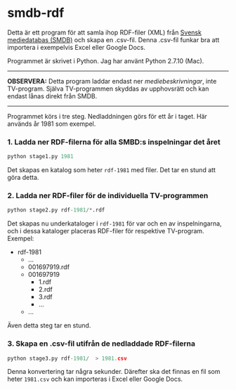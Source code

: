 # smdb-rdf

Detta är ett program för att samla ihop RDF-filer (XML) från
[Svensk mediedatabas (SMDB)](https://smdb.kb.se/)
och skapa en .csv-fil. Denna .csv-fil funkar bra att importera i
exempelvis Excel eller Google Docs.

Programmet är skrivet i Python. Jag har använt Python 2.7.10 (Mac).

---

**OBSERVERA:**
Detta program laddar endast ner _mediebeskrivningar_, inte TV-program.
Själva TV-programmen skyddas av upphovsrätt och kan endast lånas direkt från SMDB.

---

Programmet körs i tre steg. Nedladdningen görs för ett år i taget. Här används
år 1981 som exempel.

### 1. Ladda ner RDF-filerna för alla SMBD:s inspelningar det året

```python
python stage1.py 1981
```

Det skapas en katalog som heter `rdf-1981` med filer. Det tar en stund att göra detta.

### 2. Ladda ner RDF-filer för de individuella TV-programmen

```python
python stage2.py rdf-1981/*.rdf
```

Det skapas nu underkataloger i `rdf-1981` för var och en av inspelningarna,
och i dessa kataloger placeras RDF-filer för respektive TV-program. Exempel:

* rdf-1981
  * ...
  * 001697919.rdf
  * 001697919
    * 1.rdf
    * 2.rdf
    * 3.rdf
    * ...
  * ...

Även detta steg tar en stund.

### 3. Skapa en .csv-fil utifrån de nedladdade RDF-filerna

```python
python stage3.py rdf-1981/  > 1981.csv
```

Denna konvertering tar några sekunder. Därefter ska det finnas en fil som
heter `1981.csv` och kan importeras i Excel eller Google Docs.  
